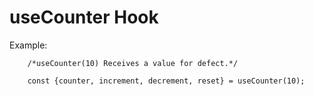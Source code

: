 # useCounter Hook

Example:
```
    /*useCounter(10) Receives a value for defect.*/

    const {counter, increment, decrement, reset} = useCounter(10);
```